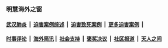 
### 明慧海外之窗

####  [武汉肺炎](indexes/365.md?t=01071400) &nbsp;|&nbsp;  [迫害案例综述](indexes/328.md?t=01071400) &nbsp;|&nbsp; [迫害致死案例](indexes/277.md?t=01071400)  &nbsp;|&nbsp; [更多迫害案例](indexes/81.md?t=01071400)  &nbsp;|&nbsp; 
####  [时事评论](indexes/251.md?t=01071400) &nbsp;|&nbsp; [海外简讯](indexes/245.md?t=01071400)&nbsp;|&nbsp;  [社会支持](indexes/140.md?t=01071400) &nbsp;|&nbsp; [褒奖决议](indexes/282.md?t=01071400) &nbsp;|&nbsp; [社区报道](indexes/91.md?t=01071400)  &nbsp;|&nbsp; [天人之间](indexes/78.md?t=01071400) 

